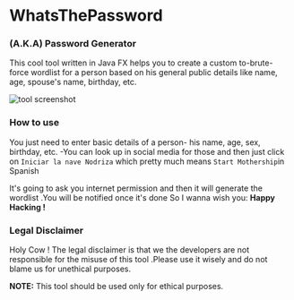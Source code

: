 # WhatsThePassword

### (A.K.A) Password Generator
This cool tool written in Java FX helps you to create a custom to-brute-force wordlist for a person based on his general public details 
like name, age, spouse's name, birthday, etc.

![tool screenshot](https://raw.githubusercontent.com/TilakMaddy/WhatsThePassword/master/whats_the_password.JPG)

### How to use
You just need to enter basic details of a person- his name, age, sex, birthday, etc. -You can look up in social media for those and 
then just click on ` Iniciar la nave Nodriza ` which pretty much means  ` Start Mothership `in Spanish
    
It's going to ask you internet permission and then it will generate the wordlist .You will be notified once it's done
So  I wanna wish you:
           **Happy Hacking !**

### Legal Disclaimer
Holy Cow ! The legal disclaimer is that we the developers are not responsible for the misuse of this tool .Please use it wisely
and do not blame us for unethical purposes.

**NOTE:**  This tool should be used only for ethical purposes.



